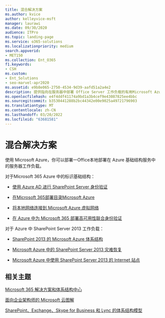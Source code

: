```yaml
---
title: 混合解决方案
ms.author: kvice
author: kelleyvice-msft
manager: laurawi
ms.date: 09/30/2020
audience: ITPro
ms.topic: landing-page
ms.service: o365-solutions
ms.localizationpriority: medium
search.appverid:
- MET150
ms.collection: Ent_O365
f1.keywords:
- CSH
ms.custom:
- Ent_Solutions
- seo-marvel-apr2020
ms.assetid: e9b8e065-2750-4534-9d39-aafd51a2a4e2
description: 提供指向在服务器中部署 Office Server 工作负载的有用Microsoft Azure。
ms.openlocfilehash: e4f4ddf41174a9bd1a3b4cef9e43087825ee4bbc
ms.sourcegitcommit: b3530441288b2bc44342e00e9025a49721796903
ms.translationtype: MT
ms.contentlocale: zh-CN
ms.lasthandoff: 03/20/2022
ms.locfileid: "63681581"
---
```

# <a name="hybrid-solutions"></a>混合解决方案

使用 Microsoft Azure，你可以部署一Office本地部署在 Azure 基础结构服务中的服务器工作负载。
  
对于Microsoft 365 Azure 中的标识基础结构：

- [使用 Azure AD 进行 SharePoint Server 身份验证](/azure/active-directory/saas-apps/sharepoint-on-premises-tutorial)

- [在Microsoft 365部署目录Microsoft Azure](deploy-microsoft-365-directory-synchronization-dirsync-in-microsoft-azure.md)
  
- [将本地网络连接到 Microsoft Azure 虚拟网络](connect-an-on-premises-network-to-a-microsoft-azure-virtual-network.md)
    
- [在 Azure 中为 Microsoft 365 部署高可用性联合身份验证](deploy-high-availability-federated-authentication-for-microsoft-365-in-azure.md)
    
对于 Azure 中 SharePoint Server 2013 工作负载：
  
- [SharePoint 2013 的 Microsoft Azure 体系结构](microsoft-azure-architectures-for-sharepoint-2013.md)
    
- [Microsoft Azure 中的 SharePoint Server 2013 灾难恢复](sharepoint-server-2013-disaster-recovery-in-microsoft-azure.md)
    
- [Microsoft Azure 中使用 SharePoint Server 2013 的 Internet 站点](internet-sites-in-microsoft-azure-using-sharepoint-server-2013.md)
  
  
## <a name="related-topics"></a>相关主题

[Microsoft 365 解决方案和体系结构中心](../solutions/index.yml)
  
[面向企业架构师的 Microsoft 云图解](../solutions/cloud-architecture-models.md)
  
[SharePoint、Exchange、Skype for Business 和 Lync 的体系结构模型](architectural-models-for-sharepoint-exchange-skype-for-business-and-lync.md)